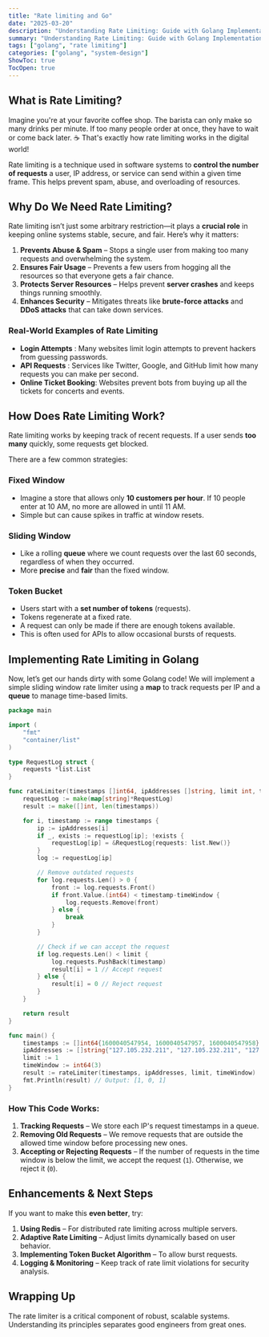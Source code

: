 ```yaml
---
title: "Rate limiting and Go"
date: "2025-03-20"
description: "Understanding Rate Limiting: Guide with Golang Implementation"
summary: "Understanding Rate Limiting: Guide with Golang Implementation"
tags: ["golang", "rate limiting"]
categories: ["golang", "system-design"]
ShowToc: true
TocOpen: true
---
```


## What is Rate Limiting?

Imagine you're at your favorite coffee shop. The barista can only make so many drinks per minute. If too many people order at once, they have to wait or come back later. ☕️ That's exactly how rate limiting works in the digital world!

Rate limiting is a technique used in software systems to **control the number of requests** a user, IP address, or service can send within a given time frame. This helps prevent spam, abuse, and overloading of resources.

## Why Do We Need Rate Limiting?

Rate limiting isn’t just some arbitrary restriction—it plays a **crucial role** in keeping online systems stable, secure, and fair. Here’s why it matters:

1. **Prevents Abuse & Spam** – Stops a single user from making too many requests and overwhelming the system.
2. **️Ensures Fair Usage** – Prevents a few users from hogging all the resources so that everyone gets a fair chance.
3. **Protects Server Resources** – Helps prevent **server crashes** and keeps things running smoothly.
4. **Enhances Security** – Mitigates threats like **brute-force attacks** and **DDoS attacks** that can take down services.

### Real-World Examples of Rate Limiting

- **Login Attempts** : Many websites limit login attempts to prevent hackers from guessing passwords.
- **API Requests** : Services like Twitter, Google, and GitHub limit how many requests you can make per second.
- **Online Ticket Booking**: Websites prevent bots from buying up all the tickets for concerts and events.

## How Does Rate Limiting Work?

Rate limiting works by keeping track of recent requests. If a user sends **too many** quickly, some requests get blocked.

There are a few common strategies:

### Fixed Window

- Imagine a store that allows only **10 customers per hour**. If 10 people enter at 10 AM, no more are allowed in until 11 AM.
- Simple but can cause spikes in traffic at window resets.

### Sliding Window

- Like a rolling **queue** where we count requests over the last 60 seconds, regardless of when they occurred.
- More **precise** and **fair** than the fixed window.

### Token Bucket

- Users start with a **set number of tokens** (requests).
- Tokens regenerate at a fixed rate.
- A request can only be made if there are enough tokens available.
- This is often used for APIs to allow occasional bursts of requests.

## Implementing Rate Limiting in Golang

Now, let’s get our hands dirty with some Golang code! We will implement a simple sliding window rate limiter using a **map** to track requests per IP and a **queue** to manage time-based limits.

```go
package main

import (
	"fmt"
	"container/list"
)

type RequestLog struct {
	requests *list.List
}

func rateLimiter(timestamps []int64, ipAddresses []string, limit int, timeWindow int64) []int {
	requestLog := make(map[string]*RequestLog)
	result := make([]int, len(timestamps))

	for i, timestamp := range timestamps {
		ip := ipAddresses[i]
		if _, exists := requestLog[ip]; !exists {
			requestLog[ip] = &RequestLog{requests: list.New()}
		}
		log := requestLog[ip]

		// Remove outdated requests
		for log.requests.Len() > 0 {
			front := log.requests.Front()
			if front.Value.(int64) < timestamp-timeWindow {
				log.requests.Remove(front)
			} else {
				break
			}
		}

		// Check if we can accept the request
		if log.requests.Len() < limit {
			log.requests.PushBack(timestamp)
			result[i] = 1 // Accept request
		} else {
			result[i] = 0 // Reject request
		}
	}

	return result
}

func main() {
	timestamps := []int64{1600040547954, 1600040547957, 1600040547958}
	ipAddresses := []string{"127.105.232.211", "127.105.232.211", "127.105.232.211"}
	limit := 1
	timeWindow := int64(3)
	result := rateLimiter(timestamps, ipAddresses, limit, timeWindow)
	fmt.Println(result) // Output: [1, 0, 1]
}

```

### How This Code Works:

1. **Tracking Requests** – We store each IP's request timestamps in a queue.
2. **Removing Old Requests** – We remove requests that are outside the allowed time window before processing new ones.
3. **Accepting or Rejecting Requests** – If the number of requests in the time window is below the limit, we accept the request (`1`). Otherwise, we reject it (`0`).

## Enhancements & Next Steps

If you want to make this **even better**, try:

1. **Using Redis** – For distributed rate limiting across multiple servers.
2. **Adaptive Rate Limiting** – Adjust limits dynamically based on user behavior.
3. **Implementing Token Bucket Algorithm** – To allow burst requests.
4. **Logging & Monitoring** – Keep track of rate limit violations for security analysis.

## Wrapping Up

The rate limiter is a critical component of robust, scalable systems. Understanding its principles separates good engineers from great ones.
